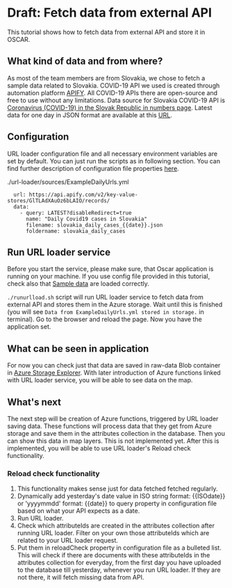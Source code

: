 # Draft: Fetch data from external API

This tutorial shows how to fetch data from external API and store it in OSCAR.

## What kind of data and from where?

As most of the team members are from Slovakia, we chose to fetch a sample data related to Slovakia. COVID-19 API we used is created through automation platform [APIFY](https://apify.com/covid-19). All COVID-19 APIs there are open-source and free to use without any limitations. Data source for Slovakia COVID-19 API is [Coronavirus (COVID-19) in the Slovak Republic in numbers page](https://korona.gov.sk/en/coronavirus-covid-19-in-the-slovak-republic-in-numbers/). Latest data for one day in JSON format are available at this [URL](https://api.apify.com/v2/key-value-stores/GlTLAdXAuOz6bLAIO/records/LATEST?disableRedirect=true).

## Configuration

URL loader configuration file and all necessary environment variables are set by default. You can just run the scripts as in following section. You can find further description of configuration file properties [here](../data-structures/config-files.md#url-loader-config).

./url-loader/sources/ExampleDailyUrls.yml

```- name: APIFY Covid19 statistics
  url: https://api.apify.com/v2/key-value-stores/GlTLAdXAuOz6bLAIO/records/
  data:
    - query: LATEST?disableRedirect=true
      name: "Daily Covid19 cases in Slovakia"
      filename: slovakia_daily_cases_{{date}}.json
      foldername: slovakia_daily_cases
```

## Run URL loader service

Before you start the service, please make sure, that Oscar application is running on your machine. If you use config file provided in this tutorial, check also that [Sample data](./run-application-with-sample-data.md) are loaded correctly.

`./runurlload.sh` script will run URL loader service to fetch data from external API and stores them in the Azure storage. Wait until this is finished (you will see `Data from ExampleDailyUrls.yml stored in storage.` in terminal). Go to the browser and reload the page. Now you have the application set.

## What can be seen in application

For now you can check just that data are saved in raw-data Blob container in [Azure Storage Explorer](../development/development.md#setup-microsoft-azure-storage-explorer). With later introduction of Azure functions linked with URL loader service, you will be able to see data on the map.

## What's next

The next step will be creation of Azure functions, triggered by URL loader saving data. These functions will process data that they get from Azure storage and save them in the attributes collection in the database. Then you can show this data in map layers. This is not implemented yet. After this is implemented, you will be able to use URL loader's Reload check functionality.

### Reload check functionality

1. This functionality makes sense just for data fetched fetched regularly.
2. Dynamically add yesterday's date value in ISO string format: {{ISOdate}} or 'yyyymmdd' format: {{date}} to query property in configuration file based on what your API expects as a date.
3. Run URL loader.
4. Check which attributeIds are created in the attributes collection after running URL loader. Filter on your own those attributeIds which are related to your URL loader request.
5. Put them in reloadCheck property in configuration file as a bulleted list. This will check if there are documents with these attributeIds in the attributes collection for everyday, from the first day you have uploaded to the database till yesterday, whenever you run URL loader. If they are not there, it will fetch missing data from API.
